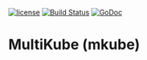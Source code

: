 [![license](http://img.shields.io/badge/license-Apache%20v2-orange.svg)](https://raw.githubusercontent.com/Peltoche/multikube/master/LICENSE)
[![Build Status](https://travis-ci.org/Peltoche/multikube.svg?branch=master)](https://travis-ci.org/Peltoche/multikube)
[![GoDoc](https://godoc.org/github.com/Peltoche/multikube?status.svg)](http://godoc.org/github.com/Peltoche/multikube)

# MultiKube (mkube)
